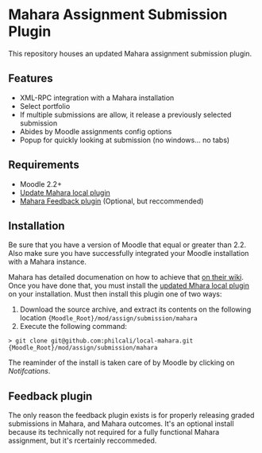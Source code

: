# Mahara Assignment Submission Plugin

This repository houses an updated Mahara assignment submission plugin.

## Features

- XML-RPC integration with a Mahara installation
- Select portfolio
- If multiple submissions are allow, it release a previously selected submission
- Abides by Moodle assignments config options
- Popup for quickly looking at submission (no windows... no tabs)

## Requirements

- Moodle 2.2+
- [Update Mahara local plugin][1]
- [Mahara Feedback plugin][2] (Optional, but reccommended)

## Installation

Be sure that you have a version of Moodle that equal or greater than 2.2. Also make sure you have successfully
integrated your Moodle installation with a Mahara instance.

Mahara has detailed documenation on how to achieve that [on their wiki][3]. Once you have done that, you must
install the [updated Mhara local plugin][1] on your installation. Must then install this plugin one of two ways:

1. Download the source archive, and extract its contents on the following location `{Moodle_Root}/mod/assign/submission/mahara`
2. Execute the following command:

```
> git clone git@github.com:philcali/local-mahara.git {Moodle_Root}/mod/assign/submission/mahara
```

The reaminder of the install is taken care of by Moodle by clicking on _Notifcations_.

## Feedback plugin

The only reason the feedback plugin exists is for properly releasing graded submissions in Mahara,
and Mahara outcomes. It's an optional install because its technically not required for a fully functional
Mahara assignment, but it's rcertainly reccommeded.

[1]: https://github.com/philcali/local-mahara
[2]: https://github.com/philcali/assign-mahara-feedback
[3]: https://wiki.mahara.org/index.php/System_Administrator's_Guide/Moodle//Mahara_Integration/View_Submission#Moodle_.26_Mahara_plugins_for_Portfolio_assignment_submission
